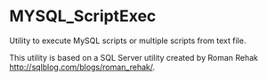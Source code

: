 # MYSQL_ScriptExec
Utility to execute MySQL scripts or multiple scripts from text file.

This utility is based on a SQL Server utility created by Roman Rehak http://sqlblog.com/blogs/roman_rehak/.
